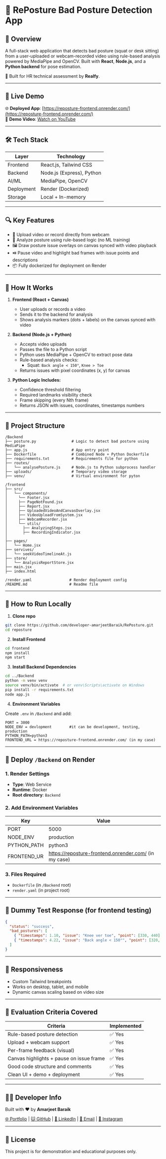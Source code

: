 # 🧍 RePosture Bad Posture Detection App


## 👋 Overview

A full-stack web application that detects bad posture (squat or desk sitting) from a user-uploaded or webcam-recorded video using rule-based analysis powered by MediaPipe and OpenCV. Built with **React**, **Node.js**, and a **Python backend** for pose estimation.

🚀 Built for HR technical assessment by **Realfy**.

---

## 🚀 Live Demo

🌐 **Deployed App**: [https://reposture-frontend.onrender.com/](https://reposture-frontend.onrender.com/)  
🎥 **Demo Video**: [Watch on YouTube](https://youtu.be/example)


---

## 🛠️ Tech Stack

| Layer        | Technology                     |
|--------------|--------------------------------|
| Frontend     | React.js, Tailwind CSS         |
| Backend      | Node.js (Express), Python      |
| AI/ML        | MediaPipe, OpenCV              |
| Deployment   | Render (Dockerized)            |
| Storage      | Local + In-memory              |

---

## 🔍 Key Features

- 🎥 Upload video or record directly from webcam
- 🧠 Analyze posture using rule-based logic (no ML training)
- 🖼️ Draw posture issue overlays on canvas synced with video playback
- ⏯️ Pause video and highlight bad frames with issue points and descriptions
- 📦 Fully dockerized for deployment on Render

---

## 🧠 How It Works

1. **Frontend (React + Canvas)**  
   - User uploads or records a video
   - Sends it to the backend for analysis
   - Shows analysis markers (dots + labels) on the canvas synced with video

2. **Backend (Node.js + Python)**  
   - Accepts video uploads
   - Passes the file to a Python script
   - Python uses MediaPipe + OpenCV to extract pose data
   - Rule-based analysis checks:
     - Squat: `Back angle < 150°`, `Knee > Toe`
   - Returns issues with pixel coordinates (x, y) for canvas

3. **Python Logic Includes:**
   - Confidence threshold filtering
   - Required landmarks visibility check
   - Frame skipping (every Nth frame)
   - Returns JSON with issues, coordinates, timestamps numbers

---

## 📁 Project Structure

```
/Backend
├── posture.py                # Logic to detect bad posture using MediaPipe
├── app.js                    # App entry point
├── Dockerfile                # Combined Node + Python Dockerfile
├── requirements.txt          # Requirements file for python
├── routes/
│   └── analysePosture.js     # Node.js to Python subprocess handler
├── uploads/                  # Temporary video storage
├── venv/                     # Virtual environment for pyton

/frontend
├── src/
│   └── components/
│     └── Footer.jsx
│     ├── PageNotFound.jsx
│     ├── Report.jsx
│     ├── UploadedVideoAndCanvasOverlay.jsx
│     ├── VideoUploadFromSystem.jsx
│     ├── WebcamRecorder.jsx
│     └── utils/
│       ├── AnalyzingSteps.jsx
│       ├── RecordingIndicator.jsx
│
├── pages/
│   └── Home.jsx
├── servives/
│   └── seekVideoTimelineAt.js
├── store/
│   └── AnalysisReportStore.jsx
├── main.jsx
├── index.html

/render.yaml                 # Render deployment config
/README.md                   # Readme file
```

---

## 🚀 How to Run Locally

1. **Clone repo**

```bash
git clone https://github.com/developer-amarjeetBaraik/RePosture.git
cd reposture
```

2. **Install Frontend**

```bash
cd frontend
npm install
npm start
```

3. **Install Backend Dependencies**

```bash
cd ../Backend
python -m venv venv
source venv/bin/activate  # or venv\Scripts\activate on Windows
pip install -r requirements.txt
node app.js
```

4. **Environment Variables**

Create `.env` in `/Backend` and add:

```
PORT = 3000
NODE_ENV = devlopment        #it can be development, testing, production
PYTHON_PATH=python3
FRONTEND_URL = https://reposture-frontend.onrender.com/ (in my case)
```

---

## 🐳 Deploy `/Backend` on Render

### 1. Render Settings

- **Type**: Web Service
- **Runtime**: Docker
- **Root directory**: `Backend`

### 2. Add Environment Variables

| Key           | Value     |
|---------------|-----------|
| PORT          | 5000      |
| NODE_ENV      | production|
| PYTHON_PATH   | python3   |
| FRONTEND_UR   | https://reposture-frontend.onrender.com/ (in my case)|

### 3. Files Required

- `Dockerfile` (in `/Backend` root)
- `render.yaml` (in project root)

---

## 🧪 Dummy Test Response (for frontend testing)

```json
{
  "status": "success",
  "bad_postures": [
    { "timestamps": 1.10, "issue": "Knee ver toe", "point": [330, 440] },
    { "timestamps": 4.22, "issue": "Back angle < 150°", "point": [320, 420] }
  ]
}
```

---

## 📱 Responsiveness

- Custom Tailwind breakpoints
- Works on desktop, tablet, and mobile
- Dynamic canvas scaling based on video size

---

## 🎯 Evaluation Criteria Covered

| Criteria                                  | Implemented |
|-------------------------------------------|---------------|
| Rule-based posture detection              | ✅ Yes       |
| Upload + webcam support                   | ✅ Yes       |
| Per-frame feedback (visual)               | ✅ Yes       |
| Canvas highlights + pause on issue frame  | ✅ Yes       |
| Good code structure and comments          | ✅ Yes       |
| Clean UI + demo + deployment              | ✅ Yes       |

---


## 👨‍💻 Developer Info

Built with ❤️ by **Amarjeet Baraik**

[🌐 Portfolio](https://portfolio-amarjeet.onrender.com/) | [🐱 GitHub](https://github.com/developer-amarjeetBaraik) | [💼 LinkedIn](https://linkedin.com/in/amarjeet-chik-baraik) | [📧 Email](mailto:amarjeetofficial81@gamil.com) | [📸 Instagram](https://www.instagram.com/amarjeet_baraik_/)

---

## 📜 License

This project is for demonstration and educational purposes only.